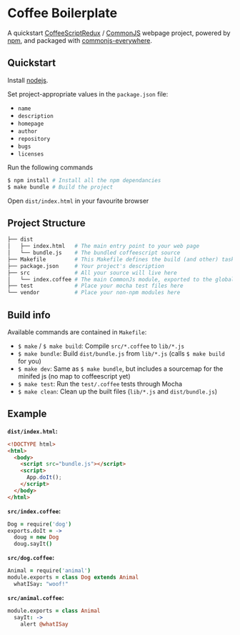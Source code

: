 # Coffee Boilerplate

A quickstart [CoffeeScriptRedux](https://github.com/michaelficarra/CoffeeScriptRedux) / [CommonJS](http://www.commonjs.org/) webpage project, powered by [npm](https://npmjs.org/), and packaged with [commonjs-everywhere](https://github.com/michaelficarra/commonjs-everywhere).

## Quickstart

Install [nodejs](http://nodejs.org/download/).

Set project-appropriate values in the `package.json` file:

 * `name`
 * `description`
 * `homepage`
 * `author`
 * `repository`
 * `bugs`
 * `licenses`

Run the following commands

```bash
$ npm install # Install all the npm dependancies
$ make bundle # Build the project
```

Open `dist/index.html` in your favourite browser

## Project Structure

```bash
├── dist
│   ├── index.html   # The main entry point to your web page
│   └── bundle.js    # The bundled coffeescript source
├── Makefile         # This Makefile defines the build (and other) tasks
├── package.json     # Your project's description
├── src              # All your source will live here
│   └── index.coffee # The main CommonJs module, exported to the global namespace as App
├── test             # Place your mocha test files here
└── vendor           # Place your non-npm modules here
```

## Build info

Available commands are contained in `Makefile`:

 * `$ make` / `$ make build`: Compile `src/*.coffee` to `lib/*.js`
 * `$ make bundle`: Build `dist/bundle.js` from `lib/*.js` (calls `$ make build` for you)
 * `$ make dev`: Same as `$ make bundle`, but includes a sourcemap for the minifed js (no map to coffeescript yet)
 * `$ make test`: Run the `test/.coffee` tests through Mocha
 * `$ make clean`: Clean up the built files (`lib/*.js` and `dist/bundle.js`)

## Example

**`dist/index.html`:**

```html
<!DOCTYPE html>
<html>
  <body>
    <script src="bundle.js"></script>
    <script>
      App.doIt();
    </script>
  </body>
</html>
```

**`src/index.coffee`:**

```coffeescript
Dog = require('dog')
exports.doIt = ->
  doug = new Dog
  doug.sayIt()
```

**`src/dog.coffee`:**

```coffeescript
Animal = require('animal')
module.exports = class Dog extends Animal
  whatISay: "woof!"
```

**`src/animal.coffee`:**

```coffeescript
module.exports = class Animal
  sayIt: ->
    alert @whatISay
```
